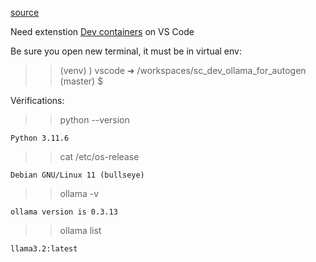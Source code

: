 [source](https://collabnix.com/running-ai-agents-locally-with-ollama-and-autogen/)

Need extenstion [Dev containers](https://marketplace.visualstudio.com/items?itemName=ms-vscode-remote.remote-containers) on VS Code

Be sure you open new terminal, it must be in virtual env:
>> (venv) ) vscode ➜ /workspaces/sc_dev_ollama_for_autogen (master) $ 

Vérifications:

>> python --version

    Python 3.11.6

>> cat /etc/os-release

    Debian GNU/Linux 11 (bullseye)

>> ollama -v

    ollama version is 0.3.13

>> ollama list

    llama3.2:latest
